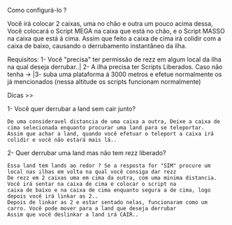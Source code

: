 Como configurá-lo ?

Você irá colocar 2 caixas, uma no chão e outra um pouco acima dessa, Você colocará o Script MEGA na caixa que está no chão, e o Script MASSO na caixa que está á cima.
Assim que feito a caixa de cima irá colidir com a caixa de baixo, causando o derrubamento instantâneo da ilha.

Requisitos:
1- Você "precisa" ter permissão de rezz em algum local da ilha na qual deseja derrubar..|
2- A ilha precisa ter Scripts Liberados. Caso não tenha ->
|3- suba uma plataforma á 3000 metros e efetue normalmente os já mencionados (nessa altitude os scripts funcionam normalmente)


Dicas >>

1- Você quer derrubar a land sem cair junto?
   
    De uma consideravel distancia de uma caixa a outra, Deixe a caixa de cima selecionada enquanto procurar uma land para se teleportar.
    Assim que achar a land, quando você efetuar o teleport a caixa irá colidir e você não estará mais lá..

2- Quer derrubar uma land mas não tem rezz liberado?
    
    Essa land tem lands ao redor ? Se a resposta for "SIM" procure um local nas ilhas em volta na qual você consiga dar rezz
    De rezz em 2 caixas uma em cima da outra, com uma minima distancia. Você irá sentar na caixa de cima e colocar o script na
    caixa de baixo e na caixa de cima enquanto segura a de cima, logo depois você irá linkar as 2..
    Depois de linkar as 2 e estar sentado nelas, funcionaram como um carro. Você pode mover para a land que deseja derrubar
    Assim que você deslinkar a land irá CAIR..
